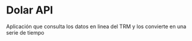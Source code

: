 # Dolar API
Aplicación que consulta los datos en linea del TRM y los convierte en una serie de tiempo